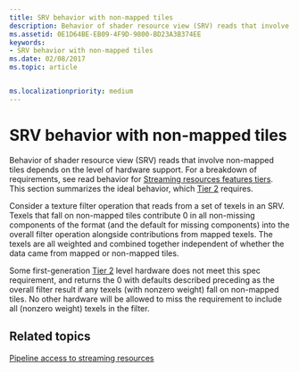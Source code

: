 ```yaml
---
title: SRV behavior with non-mapped tiles
description: Behavior of shader resource view (SRV) reads that involve non-mapped tiles depends on the level of hardware support.
ms.assetid: 0E1D64BE-EB09-4F9D-9800-BD23A3B374EE
keywords:
- SRV behavior with non-mapped tiles
ms.date: 02/08/2017
ms.topic: article


ms.localizationpriority: medium
---
```

# <span id="direct3dconcepts.srv_behavior_with_non-mapped_tiles"></span>SRV behavior with non-mapped tiles


Behavior of shader resource view (SRV) reads that involve non-mapped tiles depends on the level of hardware support. For a breakdown of requirements, see read behavior for [Streaming resources features tiers](streaming-resources-features-tiers.md). This section summarizes the ideal behavior, which [Tier 2](tier-2.md) requires.

Consider a texture filter operation that reads from a set of texels in an SRV. Texels that fall on non-mapped tiles contribute 0 in all non-missing components of the format (and the default for missing components) into the overall filter operation alongside contributions from mapped texels. The texels are all weighted and combined together independent of whether the data came from mapped or non-mapped tiles.

Some first-generation [Tier 2](tier-2.md) level hardware does not meet this spec requirement, and returns the 0 with defaults described preceding as the overall filter result if any texels (with nonzero weight) fall on non-mapped tiles. No other hardware will be allowed to miss the requirement to include all (nonzero weight) texels in the filter.

## <span id="related-topics"></span>Related topics


[Pipeline access to streaming resources](pipeline-access-to-streaming-resources.md)

 

 




